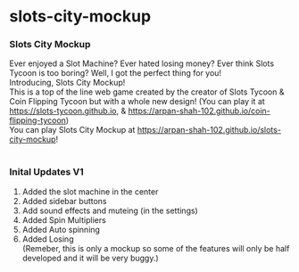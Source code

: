 # slots-city-mockup
### Slots City Mockup
Ever enjoyed a Slot Machine? Ever hated losing money? Ever think Slots Tycoon is too boring? Well, I got the perfect thing for you! <br/>
Introducing, Slots City Mockup! <br/>
This is a top of the line web game created by the creator of Slots Tycoon & Coin Flipping Tycoon but with a whole new design! (You can play it at https://slots-tycoon.github.io, & https://arpan-shah-102.github.io/coin-flipping-tycoon) <br/>
You can play Slots City Mockup at https://arpan-shah-102.github.io/slots-city-mockup! <br/>
<br/>

### Inital Updates V1
1. Added the slot machine in the center
2. Added sidebar buttons
3. Add sound effects and muteing (in the settings)
4. Added Spin Multipliers
5. Added Auto spinning
6. Added Losing <br/>
(Remeber, this is only a mockup so some of the features will only be half developed and it will be very buggy.)